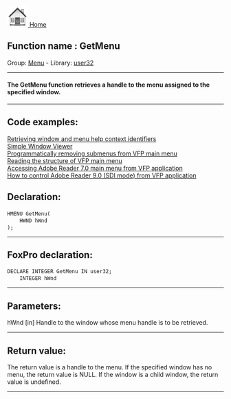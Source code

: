 [<img src="../../images/home.png"> Home ](https://github.com/VFPX/Win32API)  

## Function name : GetMenu
Group: [Menu](../../functions_group.md#Menu)  -  Library: [user32](../../../libraries.md#user32)  
***  


#### The GetMenu function retrieves a handle to the menu assigned to the specified window. 
***  


## Code examples:
[Retrieving window and menu help context identifiers](../../samples/sample_025.md)  
[Simple Window Viewer](../../samples/sample_057.md)  
[Programmatically removing submenus from VFP main menu](../../samples/sample_258.md)  
[Reading the structure of VFP main menu](../../samples/sample_337.md)  
[Accessing Adobe Reader 7.0 main menu from VFP application](../../samples/sample_495.md)  
[How to control Adobe Reader 9.0 (SDI mode) from VFP application](../../samples/sample_550.md)  

## Declaration:
```foxpro  
HMENU GetMenu(
	HWND hWnd
);  
```  
***  


## FoxPro declaration:
```foxpro  
DECLARE INTEGER GetMenu IN user32;
	INTEGER hWnd  
```  
***  


## Parameters:
hWnd
[in] Handle to the window whose menu handle is to be retrieved.   
***  


## Return value:
The return value is a handle to the menu. If the specified window has no menu, the return value is NULL. If the window is a child window, the return value is undefined.  
***  

